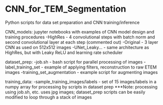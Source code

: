 # CNN_for_TEM_Segmentation
Python scripts for data set preparation and CNN training/inference

CNN_models: jupyter notebooks with examples of CNN model design and training procedures
   -HighRes - 4 convolutional steps with batch norm and second convolutional layer at each step (commented out)
   -Original - 3 layer CNN as used on 512x512 images
   -UNet_Leaky... - same architecture as HighRes, but with Leaky ReLU and learning rate scheduler
   
dataset_prep: 
   -job.sh - bash script for parallel processing of images
   -label_training_set - example of applying filters, reconstruction to raw ETEM images
   -training_set_augmentation - example script for augmenting images
   
training_data:
   -sample_training_images/labels - set of 15 images/labels in a numpy array for processing by scripts in dataset prep
   ***Note: processing using job.sh, etc. uses jpg images; dataset_prep scripts can be easily modified to loop through a stack of images
   
